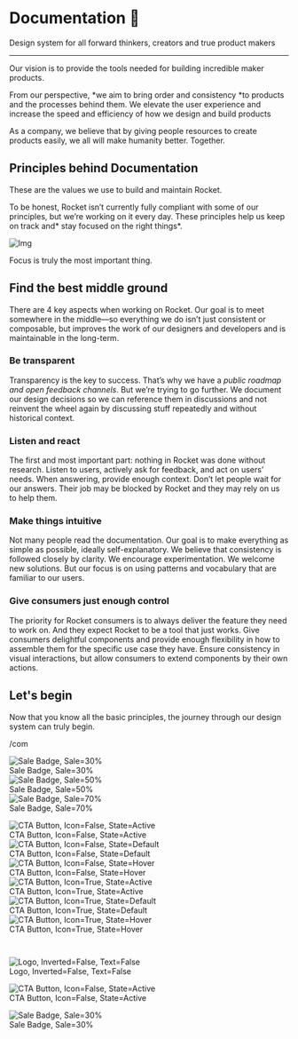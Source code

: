 
# Documentation 🚀

Design system for all forward thinkers, creators and true product makers

---

Our vision is to provide the tools needed for building incredible maker products.

From our perspective, *we aim to bring order and consistency *to products and the processes behind them. We elevate the user experience and increase the speed and efficiency of how we design and build products

As a company, we believe that by giving people resources to create products easily, we all will make humanity better. Together.

## Principles behind Documentation

These are the values we use to build and maintain Rocket.

To be honest, Rocket isn’t currently fully compliant with some of our principles, but we’re working on it every day. These principles help us keep on track and* stay focused on the right things*.

![Img](https://studio-assets.supernova.io/design-systems/14533/9289758a-6300-472a-bbc6-a57098081abf.jpeg)

Focus is truly the most important thing.

## Find the best middle ground

There are 4 key aspects when working on Rocket. Our goal is to meet somewhere in the middle—so everything we do isn’t just consistent or composable, but improves the work of our designers and developers and is maintainable in the long-term.

### Be transparent

Transparency is the key to success. That’s why we have a *public roadmap and open feedback channels*. But we’re trying to go further. We document our design decisions so we can reference them in discussions and not reinvent the wheel again by discussing stuff repeatedly and without historical context.

### Listen and react

The first and most important part: nothing in Rocket was done without research. Listen to users, actively ask for feedback, and act on users’ needs. When answering, provide enough context. Don’t let people wait for our answers. Their job may be blocked by Rocket and they may rely on us to help them.

### Make things intuitive

Not many people read the documentation. Our goal is to make everything as simple as possible, ideally self-explanatory. We believe that consistency is followed closely by clarity. We encourage experimentation. We welcome new solutions. But our focus is on using patterns and vocabulary that are familiar to our users.

### Give consumers just enough control

The priority for Rocket consumers is to always deliver the feature they need to work on. And they expect Rocket to be a tool that just works. Give consumers delightful components and provide enough flexibility in how to assemble them for the specific use case they have. Ensure consistency in visual interactions, but allow consumers to extend components by their own actions.

## Let's begin

Now that you know all the basic principles, the journey through our design system can truly begin.

/com

  
![Sale Badge, Sale=30%](https://studio-assets.supernova.io/design-systems/14533/c05ba7f1-9b61-4c62-96ea-f974d806579e.png)  
Sale Badge, Sale=30%  
![Sale Badge, Sale=50%](https://studio-assets.supernova.io/design-systems/14533/589a9a3a-e987-496f-8003-18417efaa29b.png)  
Sale Badge, Sale=50%  
![Sale Badge, Sale=70%](https://studio-assets.supernova.io/design-systems/14533/29a089ea-2096-4856-b31f-ee149b650a7e.png)  
Sale Badge, Sale=70%  


  
![CTA Button, Icon=False, State=Active](https://studio-assets.supernova.io/design-systems/14533/fbd69864-b11e-47e0-b808-dde1f080988d.png)  
CTA Button, Icon=False, State=Active  
![CTA Button, Icon=False, State=Default](https://studio-assets.supernova.io/design-systems/14533/4f555bbe-1990-4489-beef-622e465c6655.png)  
CTA Button, Icon=False, State=Default  
![CTA Button, Icon=False, State=Hover](https://studio-assets.supernova.io/design-systems/14533/bf5b8e4c-7bba-4081-9453-695edebf5222.png)  
CTA Button, Icon=False, State=Hover  
![CTA Button, Icon=True, State=Active](https://studio-assets.supernova.io/design-systems/14533/05c78983-bb48-4378-915e-913193025f08.png)  
CTA Button, Icon=True, State=Active  
![CTA Button, Icon=True, State=Default](https://studio-assets.supernova.io/design-systems/14533/fcec55a4-2d10-474b-84b3-f887145765de.png)  
CTA Button, Icon=True, State=Default  
![CTA Button, Icon=True, State=Hover](https://studio-assets.supernova.io/design-systems/14533/fa21405d-e5aa-4930-89e0-83fd357b628a.png)  
CTA Button, Icon=True, State=Hover  


```javascript  
  
```

  
![Logo, Inverted=False, Text=False](https://studio-assets.supernova.io/design-systems/14533/01edae0b-9b1c-484a-8b36-85a6320de2c0.png)  
Logo, Inverted=False, Text=False  


  
  


  
![CTA Button, Icon=False, State=Active](https://studio-assets.supernova.io/design-systems/14533/fbd69864-b11e-47e0-b808-dde1f080988d.png)  
CTA Button, Icon=False, State=Active  


  
![Sale Badge, Sale=30%](https://studio-assets.supernova.io/design-systems/14533/c05ba7f1-9b61-4c62-96ea-f974d806579e.png)  
Sale Badge, Sale=30%  
